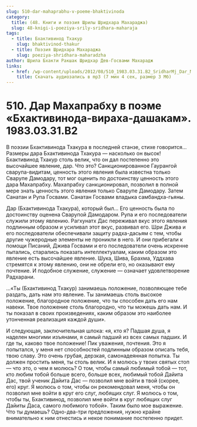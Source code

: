 ```yaml
---
slug: 510-dar-mahaprabhu-v-poeme-bhaktivinoda
category:
  title: (48. Книги и поэзия Шрилы Шридхара Махараджа)
  slug: 48-knigi-i-poeziya-srily-sridhara-maharaja
tags:
  - title: Бхактивинод Тхакур
    slug: bhaktivinod-thakur
  - title: Поэзия Шридхара Махараджа
    slug: poeziya-shridhara-maharadzha
author: Шрила Бхакти Ракшак Шридхар Дев-Госвами Махарадж
links:
  - href: /wp-content/uploads/2012/08/510_1983.03.31.B2_SridharMj_Dar_Mahaprabhu_v_poeme_Bhaktivinoda-viraha-dashakam.mp3
    title: Скачать аудиозапись в mp3 (7 мин 4 сек, размер 3 Мб)
---
```


# 510. Дар Махапрабху в поэме «Бхактивинода-вираха-дашакам». 1983.03.31.B2

В поэзии Бхактивинода Тхакура в последней станзе, стихе говорится…\
Размеры дара Бхактивинода Тхакура — насколько он высок! Бхактивинод Тхакур столь велик, что он дал постепенно это высочайшее явление, дар. Что это? Санкционированное Гаурангой сварупа-видитам, ценность этого явления была известна только Сварупе Дамодару, тот мог оценить по достоинству ценность этого дара Махапрабху. Махапрабху санкционировал, позволил в полной мере знать ценность этого явления только Сварупе Дамодару. Затем Санатан и Рупа Госвами. Санатан Госвами владыка самбандха-гьяны.

Дар (Бхактивинода Тхакура), который был… Его ценность была по достоинству оценена Сварупой Дамодаром. Рупа и его последователи служили этому явлению. Рагхунатх Дас переживал вкус этого явления подлинным образом и усиливал этот вкус, развивал его. Шри Джива и его последователи обеспечивали защиту радха-дасьям с тем, чтобы другие чужеродные элементы не проникли в него. И они прибегали к помощи Писаний, Джива Госвами и его последователи очень искренне пытались, старались показать интеллектуалам, каким образом это явление есть высочайшее явление. Шука, Шива, Брахма, Уддхава стремятся к этому явлению, они не обрели его, но оказывают ему почтение. И подобное служение, служение — означает удовлетворение Радхарани.

…«Ты (Бхактивинод Тхакур) занимаешь положение, позволяющее тебе раздать, дать нам это явление. Ты занимаешь столь высокое положение, благородное положение, что ты способен дать его нам навеки. Твое положение столь благородно, что ты можешь дать нам. И ты показал в своих произведениях, каким образом это наиболее утонченная реализация каждой души».

И следующая, заключительная шлока: «я, кто я? Падшая душа, я наделен многими изъянами, я самый падший из всех самых падших. И где ты, каково твое положение! Пик уважения, почтения. Это я попытался, у меня нет способностей подлинным образом описать тебя, твою славу. Это очень грубая, дерзкая, самонадеянная попытка. Ты должен простить меня, ты столь велик. И я молюсь у твоих святых стоп — что это, о чем я молюсь? О том, чтобы самый любимый тобой — тот, кто любим тобой больше всего, больше всех, любимый тобой Дайита Дас, твой ученик Дайита Дас — позволил мне войти в твой (скорее, его) круг. Я молюсь о том, чтобы он рекомендовал меня, чтобы он позволил мне войти в круг его слуг, любящих слуг. Я молюсь о том, чтобы ты, Бхактивинод, позволил мне войти в круг любящих слуг Дайиты Даса, самого любимого тобой». Таким было мое выражение. Что ты думаешь? Одно-два-три предложения, нужно крайне внимательно к ним отнестись и некое понимание постепенно придет.

